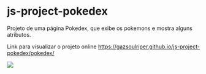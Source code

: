 # js-project-pokedex
Projeto de uma página Pokedex, que exibe os pokemons e mostra alguns atributos.

Link para visualizar o projeto online https://gazsoulriper.github.io/js-project-pokedex/pokedex/

<img src="https://github.com/gazsoulriper/js-project-pokedex/tree/main/pokedex/pokedex.jpg">
